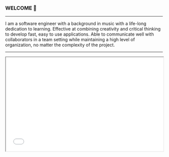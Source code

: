 ### WELCOME 👋

---
I am a software engineer with a background in music with a life-long dedication to learning. Effective at  combining creativity and critical thinking to develop fast, easy to use applications. Able to communicate well with collaborators in a team setting while maintaining a high level of organization, no matter the complexity of the project.

---
<iframe
  src="[https://codepen.io/team/codepen/embed/preview/PNaGbb](https://www.codewars.com/users/JonkHunkle/badges/micro)"
  style="width:100%; height:300px;"
></iframe>
